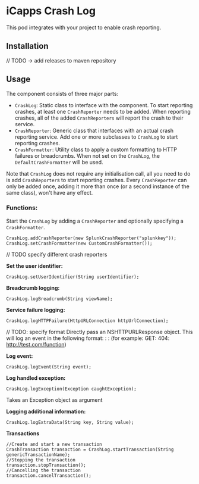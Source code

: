 # iCapps Crash Log #

This pod integrates with your project to enable crash reporting.

## Installation ##
// TODO -> add releases to maven repository

## Usage ##

The component consists of three major parts:

- `CrashLog`: Static class to interface with the component. To start reporting crashes, at least one `CrashReporter` needs to be added. When reporting crashes, all of the added `CrashReporters` will report the crash to their service.
- `CrashReporter`: Generic class that interfaces with an actual crash reporting service. Add one or more subclasses to `CrashLog` to start reporting crashes.
- `CrashFormatter`: Utility class to apply a custom formatting to HTTP failures or breadcrumbs. When not set on the `CrashLog`, the `DefaultCrashFormatter` will be used.

Note that `CrashLog` does not require any initialisation call, all you need to do is add `CrashReporter`s to start reporting crashes. Every `CrashReporter` can only be added once, adding it more than once (or a second instance of the same class), won't have any effect.

### Functions: ###

Start the `CrashLog` by adding a `CrashReporter` and optionally specifying a `CrashFormatter`.

```
CrashLog.addCrashReporter(new SplunkCrashReporter("splunkkey"));
CrashLog.setCrashFormatter(new CustomCrashFormatter());
```
// TODO specify different crash reporters

**Set the user identifier:**
```
CrashLog.setUserIdentifier(String userIdentifier);
```
**Breadcrumb logging:**
```
CrashLog.logBreadcrumb(String viewName);
```

**Service failure logging:**
```
CrashLog.logHTTPFailure(HttpURLConnection httpUrlConnection);
```

// TODO: specify format
Directly pass an NSHTTPURLResponse object. This will log an event in the following format:
<HTTPMETHOD>: <ERRORCODE>: <SERVICEURL> 
(for example: GET: 404: http://test.com/function)

**Log event:**
```
CrashLog.logEvent(String event);
```

**Log handled exception:**
```
CrashLog.logException(Exception caughtException);
```
Takes an Exception object as argument

**Logging additional information:**
```
CrashLog.logExtraData(String key, String value);
```

**Transactions**
```
//Create and start a new transaction
CrashTransaction transaction = CrashLog.startTransaction(String genericTransactionName);
//Stopping the transaction
transaction.stopTransaction();
//Cancelling the transaction
transaction.cancelTransaction();
```